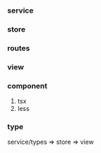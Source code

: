 ### service

### store

### routes

### view

### component
1. tsx
2. less

### type

service/types => store => view